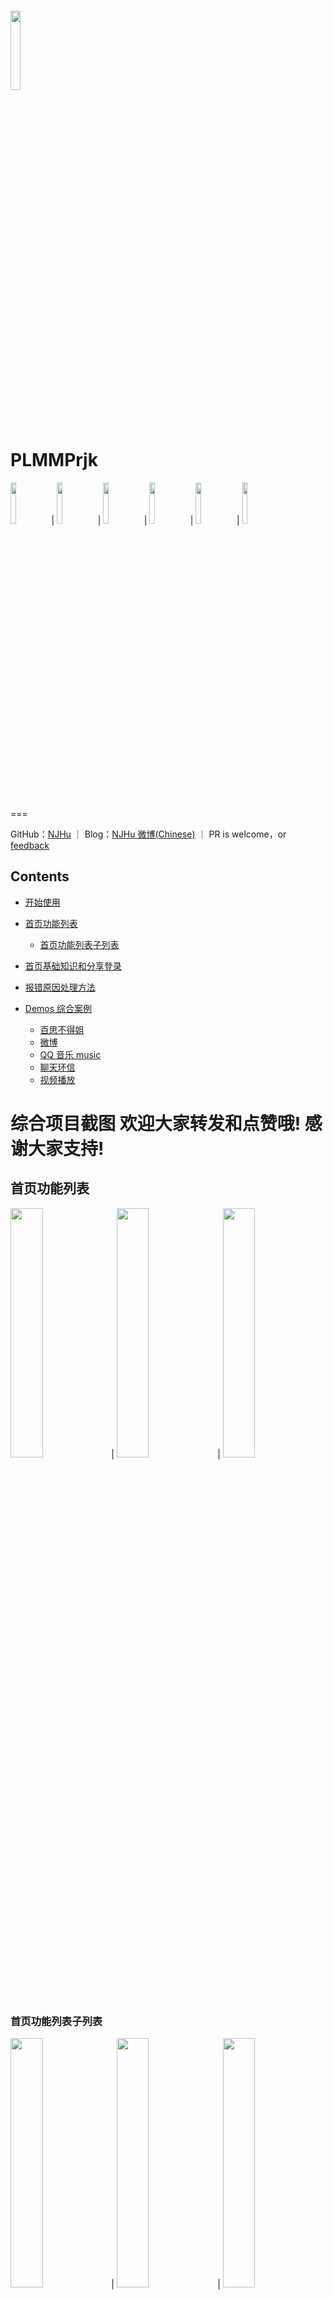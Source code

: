 <img src="./images/qun.jpg" width="18%"/><br>
PLMMPrjk
===

<div>
<img src="./images/gn1.png" width="13%">|
<img src="./images/demos.png" width="13%">|
<img src="./images/bsj/bsqb.png" width="13%">|
<img src="./images/wb/wb2.png" width="13%">|
<img src="./images/qqmusic/mus2.png" width="13%">|
<img src="./images/sp/tap.png" width="13%">
</div>

===

GitHub：[NJHu](https://github.com/njhu) ｜ Blog：[NJHu 微博(Chinese)](https://www.weibo.com/njhu) ｜ PR is welcome，or [feedback](mailto:64hp@163.com)


## Contents
- [开始使用](#Getting_Started)

- [首页功能列表](#homeList)
	- [首页功能列表子列表](#homeChildList)
- [首页基础知识和分享登录](#homeBaseShareLogin)
- [报错原因处理方法](#errorHandle)
- [Demos 综合案例](#demo_s)
	- [百思不得姐](#bsj)
	- [微博](#wb)
	- [QQ 音乐 music](#qqmusic)
	- [聊天环信](#huanxinChat)
	- [视频播放](#videos)


# <a id="Getting_Started"></a> 综合项目截图 欢迎大家转发和点赞哦! 感谢大家支持!
## <a id="homeList"></a> 首页功能列表
<img src="./images/gn1.png" width="32%">|
<img src="./images/gn2.png" width="32%">|
<img src="./images/gn3.png" width="32%">
<br>
<br>

### <a id="homeChildList"></a> 首页功能列表子列表
<img src="./images/gn3_1.png" width="32%">|
<img src="./images/gn3_2.png" width="32%">|
<img src="./images/gn3_3.png" width="32%">
<br>
<br>

## <a id="homeBaseShareLogin"></a> 首页基础知识和分享登录
<img src="./images/jc.png" width="32%">|
<img src="./images/fx.png" width="32%">|
<img src="./images/fx_1.png" width="32%">
<br>
<br>
<br>
## <a id="errorHandle"></a> 报错原因处理方法
### PLMMPRJK/PLMMPRJK/Classes/IM_HX/<br>EasyMobSDKS/HyphenateFullSDK/Hyphenate.framework/Hyphenate.a<br>路径下文件过大无法上传Git
<img src="./images/jywj.png" width="100%">
<br>
<br>
<br>

## <a id="demo_s"></a> Demos 综合案例
<img src="./images/demos.png" width="32%">|

## <a id="bsj"></a> 百思不得姐
<img src="./images/bsj/bsqb.png" width="32%">|
<img src="./images/bsj/bssp.png" width="32%">|
<img src="./images/bsj/bstp.png" width="32%">|
<img src="./images/bsj/bsjz.png" width="32%">|
<img src="./images/bsj/bsdz.png" width="32%">|
<img src="./images/bsj/bsyp.png" width="32%">|
<img src="./images/bsj/bsdl.png" width="32%">|
<img src="./images/bsj/bsdl_1.png" width="32%">|
<img src="./images/bsj/bsgg.png" width="32%">|
<img src="./images/bsj/bsfb.png" width="32%">|
<img src="./images/bsj/bsfb_1.png" width="32%">|
<img src="./images/bsj/bsfb_2.png" width="32%">|
<img src="./images/bsj/bspl.png" width="32%">|
<img src="./images/bsj/bsrp.png" width="32%">|
<img src="./images/bsj/bsrp_1.png" width="32%">|
<img src="./images/bsj/bs2ts.png" width="32%">|
<img src="./images/bsj/bsfx.png" width="32%">
<br>
<br>
<br>
<br>
<br>

## <a id="wb"></a> 微博
<img src="./images/wb/wb1.png" width="32%">|
<img src="./images/wb/wb2.png" width="32%">|
<img src="./images/wb/wb3.png" width="32%">|
<img src="./images/wb/wb4.png" width="32%">|
<img src="./images/wb/wb5.png" width="32%">|
<img src="./images/wb/wb6.png" width="32%">|
<img src="./images/wb/wb7.png" width="32%">|
<img src="./images/wb/wb8.png" width="32%">|
<img src="./images/wb/wb9.png" width="32%">
<br>
<br>
<br>
<br>
<br>

## <a id="qqmusic"></a> QQ 音乐 music
<img src="./images/qqmusic/mus1.png" width="32%">|
<img src="./images/qqmusic/mus2.png" width="32%">|
<img src="./images/qqmusic/mus3.png" width="32%">
<br>
<br>
<br>
<br>
<br>

## <a id="huanxinChat"></a> 聊天环信
<img src="./images/hx/hx1.png" width="32%">|
<img src="./images/hx/hx2.png" width="32%">|
<img src="./images/hx/hx3.png" width="32%">|
<img src="./images/hx/hx4.png" width="32%">|
<img src="./images/hx/hx5.png" width="32%">|
<img src="./images/hx/hx6.png" width="32%">
<br>
<br>
<br>
<br>
<br>

## <a id="videos"></a> 视频播放
<img src="./images/sp/sycoll.png" width="32%">|
<img src="./images/sp/sytab.png" width="32%">|
<img src="./images/sp/sylb.png" width="32%">|
<img src="./images/sp/syxz.png" width="32%">|
<img src="./images/sp/clp.png" width="32%">|
<img src="./images/sp/cltp.png" width="32%">|
<img src="./images/sp/yep.png" width="32%">|
<img src="./images/sp/tap.png" width="32%">|
<img src="./images/sp/tatp.png" width="32%">
<br>
<br>
<br>
<br>
<br>

## 期待
* 如果在使用过程中遇到BUG，希望你能Issues我，谢谢（或者尝试下载最新的Demo代码看看BUG修复没有）
* 如果在使用过程中发现功能不够用，希望你能Issues我，我非常想为这个Demo增加更多好用的功能，谢谢
* 如果你想为PLMMPrjk输出代码，请拼命Pull Requests我
